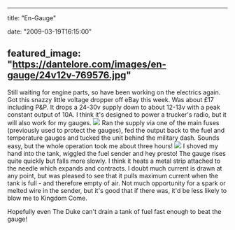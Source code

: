 
---
title: "En-Gauge"

date: "2009-03-19T16:15:00"

featured_image: "https://dantelore.com/images/en-gauge/24v12v-769576.jpg"
---


Still waiting for engine parts, so have been working on the electrics again.  Got this snazzy little voltage dropper off eBay this week.  Was about £17 including P&P.  It drops a 24-30v supply down to about 12-13v with a peak constant output of 10A.  I think it's designed to power a trucker's radio, but it will also work for my gauges.
<a href="http://danandtheduke.co.uk/uploaded_images/24v12v-769578.jpg"><img src="https://dantelore.com/images/en-gauge/24v12v-769576.jpg"/></a>
Ran the supply via one of the main fuses (previously used to protect the gauges), fed the output back to the fuel and temperature gauges and tucked the unit behind the military dash.  Sounds easy, but the whole operation took me about three hours!
<a href="http://danandtheduke.co.uk/uploaded_images/gauges-769643.jpg"><img src="https://dantelore.com/images/en-gauge/gauges-769610.jpg"/></a>
I shoved my hand into the tank, wiggled the fuel sender and hey presto!  The gauge rises quite quickly but falls more slowly.  I think it heats a metal strip attached to the needle which expands and contracts.  I doubt much current is drawn at any point, but was pleased to see that it pulls maximum current when the tank is full - and therefore empty of air.  Not much opportunity for a spark or melted wire in the sender, but it's good that if there was, it'd be less likely to blow me to Kingdom Come.

Hopefully even The Duke can't drain a tank of fuel fast enough to beat the gauge!